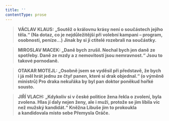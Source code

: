 ```yaml
---
title: ''
contentType: prose
---
```


<section>

> ****VÁCLAV KLAUS**: „Soutěž o královnu krásy není o součástech jejího těla.“ (Na dotaz, co je nejdůležitější při volební kampani – program, osobnosti, peníze…) **Jinak by si ji ctitelé rozebrali na součástky.****

> ****MIROSLAV MACEK**: „Daně bych zrušil. Nechal bych jen daně ze spotřeby. Daně ze mzdy a z nemovitostí jsou nemravnost.“ **Jsou to takové pornodaně.****

> ****OTAKAR MOTEJL**: „Osobně jsem se vyděsil při představě, že bych i já měl hrát jednu ze čtyř panen, které si drak objednal.“ (o výměně ministrů) **Pro draka nekuřáka by byl pan doktor poněkud hořké sousto.****

> ****JIŘÍ VLACH**: „Kdykoliv si v české politice žena řekla o zvolení, byla zvolena. Hlas jí daly nejen ženy, ale i muži, protože se jim líbila víc než mužský kandidát.“ **Kněžna Libuše jim to prokoukla a kandidovala místo sebe Přemysla Oráče.****

</section>
